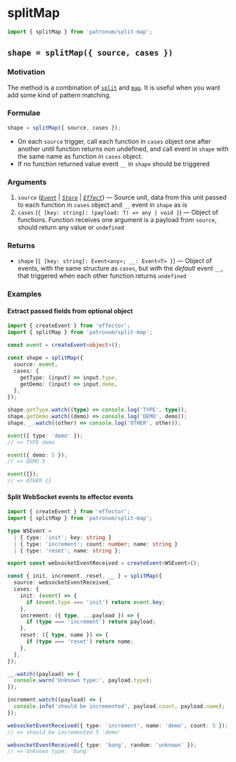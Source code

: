 # splitMap

```ts
import { splitMap } from 'patronum/split-map';
```

## `shape = splitMap({ source, cases })`

### Motivation

The method is a combination of [`split`] and [`map`].
It is useful when you want add some kind of pattern matching.

[`split`]: https://effector.dev/docs/api/effector/split
[`map`]: https://effector.dev/docs/api/effector/event#mapfn

### Formulae

```ts
shape = splitMap({ source, cases });
```

- On each `source` trigger, call each function in `cases` object one after another until function returns non undefined, and call event in `shape` with the same name as function in `cases` object.
- If no function returned value event `__` in `shape` should be triggered

### Arguments

1. `source` ([_`Event`_] | [_`Store`_] | [_`Effect`_]) — Source unit, data from this unit passed to each function in `cases` object and `__` event in `shape` as is
2. `cases` (`{ [key: string]: (payload: T) => any | void }`) — Object of functions. Function receives one argument is a payload from `source`, should return any value or `undefined`

### Returns

- `shape` (`{ [key: string]: Event<any>; __: Event<T> }`) — Object of events, with the same structure as `cases`, but with the _default_ event `__`, that triggered when each other function returns `undefined`

[_`event`_]: https://effector.dev/docs/api/effector/event
[_`effect`_]: https://effector.dev/docs/api/effector/effect
[_`store`_]: https://effector.dev/docs/api/effector/store

### Examples

#### Extract passed fields from optional object

```ts
import { createEvent } from 'effector';
import { splitMap } from 'patronum/split-map';

const event = createEvent<object>();

const shape = splitMap({
  source: event,
  cases: {
    getType: (input) => input.type,
    getDemo: (input) => input.demo,
  },
});

shape.getType.watch((type) => console.log('TYPE', type));
shape.getDemo.watch((demo) => console.log('DEMO', demo));
shape.__.watch((other) => console.log('OTHER', other));

event({ type: 'demo' });
// => TYPE demo

event({ demo: 5 });
// => DEMO 5

event({});
// => OTHER {}
```

#### Split WebSocket events to effector events

```ts
import { createEvent } from 'effector';
import { splitMap } from 'patronum/split-map';

type WSEvent =
  | { type: 'init'; key: string }
  | { type: 'increment'; count: number; name: string }
  | { type: 'reset'; name: string };

export const websocketEventReceived = createEvent<WSEvent>();

const { init, increment, reset, __ } = splitMap({
  source: websocketEventReceived,
  cases: {
    init: (event) => {
      if (event.type === 'init') return event.key;
    },
    increment: ({ type, ...payload }) => {
      if (type === 'increment') return payload;
    },
    reset: ({ type, name }) => {
      if (type === 'reset') return name;
    },
  },
});

__.watch((payload) => {
  console.warn('Unknown type:', payload.type);
});

increment.watch((payload) => {
  console.info('should be incremented', payload.count, payload.name);
});

websocketEventReceived({ type: 'increment', name: 'demo', count: 5 });
// => should be incremented 5 'demo'

websocketEventReceived({ type: 'bang', random: 'unknown' });
// => Unknown type: 'bang'
```
